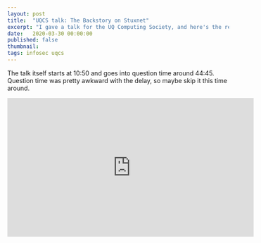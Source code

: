 ```yaml
---
layout: post
title:	"UQCS talk: The Backstory on Stuxnet"
excerpt: "I gave a talk for the UQ Computing Society, and here's the recording."
date:	2020-03-30 00:00:00
published: false
thumbnail: 
tags: infosec uqcs
---
```


The talk itself starts at 10:50 and goes into question time around 44:45. Question time was pretty awkward with the delay, so maybe skip it this time around.

<center><iframe width="560" height="315" src="https://www.youtube-nocookie.com/embed/MzbqEa6For8?start=650" frameborder="0" allow="accelerometer; autoplay; encrypted-media; gyroscope; picture-in-picture" allowfullscreen></iframe></center>

